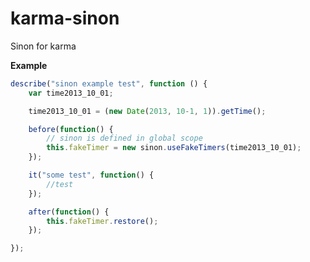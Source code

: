 karma-sinon
===========

Sinon for karma

**Example**
```javascript
describe("sinon example test", function () {
    var time2013_10_01;

    time2013_10_01 = (new Date(2013, 10-1, 1)).getTime();

    before(function() {
        // sinon is defined in global scope
        this.fakeTimer = new sinon.useFakeTimers(time2013_10_01);
    });

    it("some test", function() {
        //test
    });

    after(function() {
        this.fakeTimer.restore();
    });

});
```
